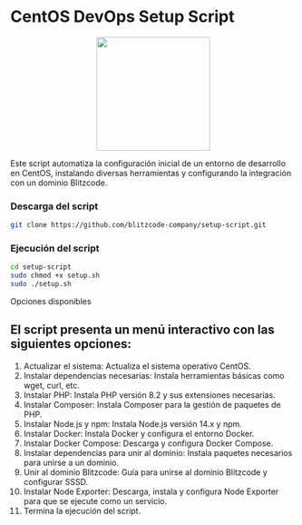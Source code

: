 # CentOS DevOps Setup Script

<p align="center">
    <img src="https://drive.google.com/uc?export=download&id=1yyVoEHmLQgzYpDJJJvjtpo1MHdZNP84k" width="200">
</p>

Este script automatiza la configuración inicial de un entorno de desarrollo en CentOS, instalando diversas herramientas y configurando la integración con un dominio Blitzcode.

### Descarga del script
```bash
git clone https://github.com/blitzcode-company/setup-script.git
```

### Ejecución del script

```bash
cd setup-script
sudo chmod +x setup.sh
sudo ./setup.sh
```

Opciones disponibles

## El script presenta un menú interactivo con las siguientes opciones:

  1. Actualizar el sistema: Actualiza el sistema operativo CentOS.
  2. Instalar dependencias necesarias: Instala herramientas básicas como wget, curl, etc.
  3. Instalar PHP: Instala PHP versión 8.2 y sus extensiones necesarias.
  4. Instalar Composer: Instala Composer para la gestión de paquetes de PHP.
  5. Instalar Node.js y npm: Instala Node.js versión 14.x y npm.
  6. Instalar Docker: Instala Docker y configura el entorno Docker.
  7. Instalar Docker Compose: Descarga y configura Docker Compose.
  8. Instalar dependencias para unir al dominio: Instala paquetes necesarios para unirse a un dominio.
  9. Unir al dominio Blitzcode: Guía para unirse al dominio Blitzcode y configurar SSSD.
  10. Instalar Node Exporter: Descarga, instala y configura Node Exporter para que se ejecute como un servicio.
  0. Termina la ejecución del script.
